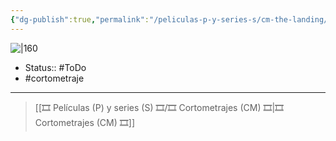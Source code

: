 ```yaml
---
{"dg-publish":true,"permalink":"/peliculas-p-y-series-s/cm-the-landing/"}
---
```



![|160](https://m.media-amazon.com/images/M/MV5BMjA2MjAyNzcxMV5BMl5BanBnXkFtZTcwMDg5MTU0OQ@@._V1_SX300.jpg)

- Status:: #ToDo 
- #cortometraje 

---

> [[🎞️ Películas (P) y series (S) 🎞️/🎞️ Cortometrajes (CM) 🎞️\|🎞️ Cortometrajes (CM) 🎞️]]